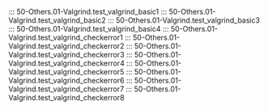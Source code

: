 ::: 50-Others.01-Valgrind.test_valgrind_basic1
::: 50-Others.01-Valgrind.test_valgrind_basic2
::: 50-Others.01-Valgrind.test_valgrind_basic3
::: 50-Others.01-Valgrind.test_valgrind_basic4
::: 50-Others.01-Valgrind.test_valgrind_checkerror1
::: 50-Others.01-Valgrind.test_valgrind_checkerror2
::: 50-Others.01-Valgrind.test_valgrind_checkerror3
::: 50-Others.01-Valgrind.test_valgrind_checkerror4
::: 50-Others.01-Valgrind.test_valgrind_checkerror5
::: 50-Others.01-Valgrind.test_valgrind_checkerror6
::: 50-Others.01-Valgrind.test_valgrind_checkerror7
::: 50-Others.01-Valgrind.test_valgrind_checkerror8
